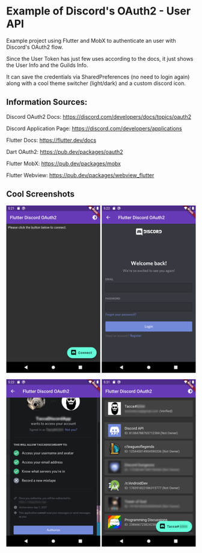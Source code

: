 # Example of Discord's OAuth2 - User API

Example project using Flutter and MobX to authenticate an user with Discord's OAuth2 flow.

Since the User Token has just few uses according to the docs, it just shows the User Info and the Guilds Info.

It can save the credentials via SharedPreferences (no need to login again) along with a cool theme switcher (light/dark) and a custom discord icon.

## Information Sources:

Discord OAuth2 Docs: https://discord.com/developers/docs/topics/oauth2

Discord Application Page: https://discord.com/developers/applications

Flutter Docs: https://flutter.dev/docs

Dart OAuth2: https://pub.dev/packages/oauth2

Flutter MobX: https://pub.dev/packages/mobx

Flutter Webview: https://pub.dev/packages/webview_flutter

## Cool Screenshots

<img src="images/readme/01.png" width="250px"> <img src="images/readme/02.png" width="250px">

<img src="images/readme/03.png" width="250px"> <img src="images/readme/04.png" width="250px">
